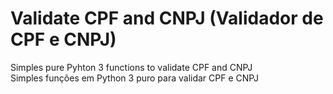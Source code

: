 # Validate CPF and CNPJ (Validador de CPF e CNPJ)
Simples pure Pyhton 3 functions to validate CPF and CNPJ\
Simples funções em Python 3 puro para validar CPF e CNPJ
